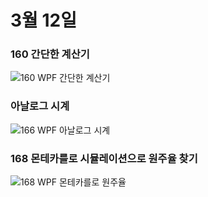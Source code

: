 # 3월 12일

### 160 간단한 계산기
![160 WPF 간단한 계산기](https://user-images.githubusercontent.com/77951840/111266660-35149d00-866e-11eb-91fa-4179e2bf663d.JPG)

### 아날로그 시계
![166 WPF 아날로그 시계](https://user-images.githubusercontent.com/77951840/111266703-4067c880-866e-11eb-85df-c0efc1de54a0.JPG)

### 168 몬테카를로 시뮬레이션으로 원주율 찾기
![168 WPF 몬테카를로 원주율](https://user-images.githubusercontent.com/77951840/111266733-49589a00-866e-11eb-9472-ae7d4fc2d56d.JPG)
